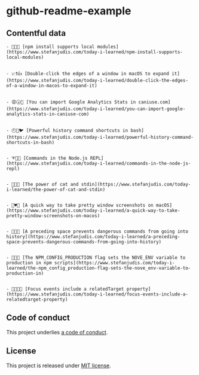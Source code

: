 # github-readme-example

## Contentful data


























































<!-- CONTENTFUL_START -->

    - 😤🐜🔮 [npm install supports local modules](https://www.stefanjudis.com/today-i-learned/npm-install-supports-local-modules)
  

    - 📈❗️👍 [Double-click the edges of a window in macOS to expand it](https://www.stefanjudis.com/today-i-learned/double-click-the-edges-of-a-window-in-macos-to-expand-it)
  

    - 😟🕟🙍 [You can import Google Analytics Stats in caniuse.com](https://www.stefanjudis.com/today-i-learned/you-can-import-google-analytics-stats-in-caniuse-com)
  

    - 🕙🔫🐦 [Powerful history command shortcuts in bash](https://www.stefanjudis.com/today-i-learned/powerful-history-command-shortcuts-in-bash)
  

    - ➰💨💬 [Commands in the Node.js REPL](https://www.stefanjudis.com/today-i-learned/commands-in-the-node-js-repl)
  

    - 🚾💨😝 [The power of cat and stdin](https://www.stefanjudis.com/today-i-learned/the-power-of-cat-and-stdin)
  

    - 🔢♥️🚴 [A quick way to take pretty window screenshots on macOS](https://www.stefanjudis.com/today-i-learned/a-quick-way-to-take-pretty-window-screenshots-on-macos)
  

    - 🐃🔷🙆 [A preceding space prevents dangerous commands from going into history](https://www.stefanjudis.com/today-i-learned/a-preceding-space-prevents-dangerous-commands-from-going-into-history)
  

    - 👝🍹🌐 [The NPM_CONFIG_PRODUCTION flag sets the NOVE_ENV variable to production in npm scripts](https://www.stefanjudis.com/today-i-learned/the-npm_config_production-flag-sets-the-nove_env-variable-to-production-in)
  

    - 👭🌈🇯🇵 [Focus events include a relatedTarget property](https://www.stefanjudis.com/today-i-learned/focus-events-include-a-relatedtarget-property)
  
<!-- CONTENTFUL_END -->
  
  
  
  
  
  
  
  
  
  
  
  
  
  
  
  
  
  
  
  
  
  
  
  
  
  
  
  
  
  
  
  
  
  
  
  
  
  
  
  
  
  
  
  
  
  
  
  
  
  
  
  
  
  
  
  
  

## Code of conduct

This project underlies [a code of conduct](./CODE-OF-CONDUCT.md).

## License

This project is released under [MIT license](./LICENSE).

